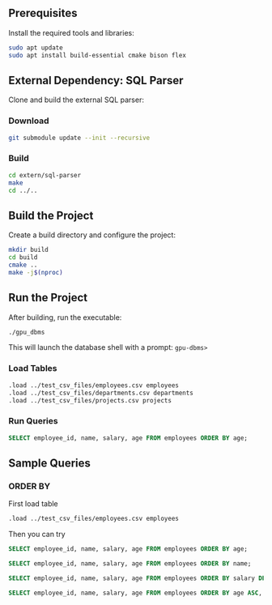## Prerequisites

Install the required tools and libraries:

```bash
sudo apt update
sudo apt install build-essential cmake bison flex
```

## External Dependency: SQL Parser

Clone and build the external SQL parser:

### Download

```bash
git submodule update --init --recursive
```

### Build

```bash
cd extern/sql-parser
make
cd ../..
```

## Build the Project

Create a build directory and configure the project:

```bash
mkdir build
cd build
cmake ..
make -j$(nproc)
```

## Run the Project

After building, run the executable:

```bash
./gpu_dbms
```

This will launch the database shell with a prompt: `gpu-dbms> `

### Load Tables

```bash
.load ../test_csv_files/employees.csv employees
.load ../test_csv_files/departments.csv departments
.load ../test_csv_files/projects.csv projects
```

### Run Queries

```sql
SELECT employee_id, name, salary, age FROM employees ORDER BY age;
```

## Sample Queries
### ORDER BY

First load table

```bash
.load ../test_csv_files/employees.csv employees
```

Then you can try

```sql
SELECT employee_id, name, salary, age FROM employees ORDER BY age;

SELECT employee_id, name, salary, age FROM employees ORDER BY name;

SELECT employee_id, name, salary, age FROM employees ORDER BY salary DESC;

SELECT employee_id, name, salary, age FROM employees ORDER BY age ASC, salary DESC;
```